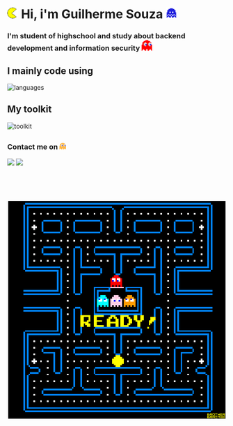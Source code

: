 
<h1><img src="img/pacman2.gif" width="25"> Hi, i'm Guilherme Souza <img src="img/ghostFear.gif" width="25"> </h1>
<h3>I'm student of highschool and study about backend development and information security <img src="img/ghostRed.gif" width="24"></h3>
<h2>I mainly code using</h2>
  <img alt="languages" src="https://skillicons.dev/icons?i=js,nodejs,php,laravel,rust,python,mysql">
<h2>My toolkit</h2>
<img alt="toolkit" src="https://skillicons.dev/icons?i=vim,vscode,git,linux">
<h2></h2>
<h3>Contact me on <img src="img/gostOrange.gif" width=15></h3>
      <a href="https://t.me/call_GS"><img src="https://img.shields.io/badge/Telegram-26A5E4.svg?style=for-the-badge&logo=Telegram&logoColor=white"></a>
      <a href="mailto:contactmeGS@proton.me"><img src="https://img.shields.io/badge/ProtonMail-6D4AFF.svg?style=for-the-badge&logo=ProtonMail&logoColor=white"></a>
      
<br><br><br>
<p align="center">
  <img src="img/pacmanGame.gif">
</p>
